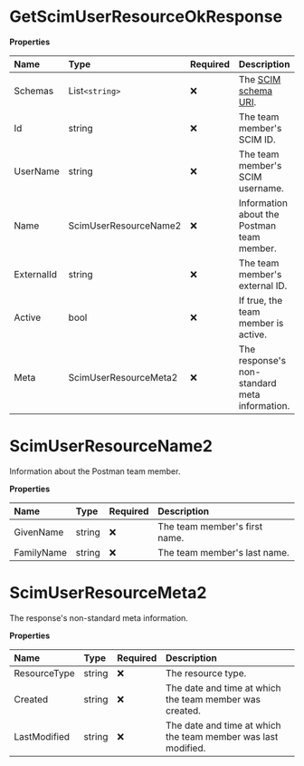 # GetScimUserResourceOkResponse

**Properties**

| Name       | Type                  | Required | Description                                                              |
| :--------- | :-------------------- | :------- | :----------------------------------------------------------------------- |
| Schemas    | List`<string>`          | ❌       | The [SCIM schema URI](https://www.iana.org/assignments/scim/scim.xhtml). |
| Id         | string                | ❌       | The team member's SCIM ID.                                               |
| UserName   | string                | ❌       | The team member's SCIM username.                                         |
| Name       | ScimUserResourceName2 | ❌       | Information about the Postman team member.                               |
| ExternalId | string                | ❌       | The team member's external ID.                                           |
| Active     | bool                  | ❌       | If true, the team member is active.                                      |
| Meta       | ScimUserResourceMeta2 | ❌       | The response's non-standard meta information.                            |

# ScimUserResourceName2

Information about the Postman team member.

**Properties**

| Name       | Type   | Required | Description                   |
| :--------- | :----- | :------- | :---------------------------- |
| GivenName  | string | ❌       | The team member's first name. |
| FamilyName | string | ❌       | The team member's last name.  |

# ScimUserResourceMeta2

The response's non-standard meta information.

**Properties**

| Name         | Type   | Required | Description                                                   |
| :----------- | :----- | :------- | :------------------------------------------------------------ |
| ResourceType | string | ❌       | The resource type.                                            |
| Created      | string | ❌       | The date and time at which the team member was created.       |
| LastModified | string | ❌       | The date and time at which the team member was last modified. |

<!-- This file was generated by liblab | https://liblab.com/ -->
